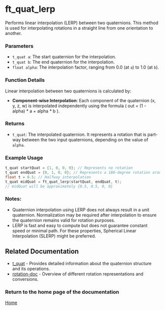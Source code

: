 # ft_quat_lerp
Performs linear interpolation (LERP) between two quaternions. This method is used for interpolating rotations in a straight line from one orientation to another.

### Parameters
- `t_quat a`: The start quaternion for the interpolation.
- `t_quat b`: The end quaternion for the interpolation.
- `float alpha`: The interpolation factor, ranging from 0.0 (at `a`) to 1.0 (at `b`).

### Function Details
Linear interpolation between two quaternions is calculated by:
- **Component-wise Interpolation**: Each component of the quaternion (x, y, z, w) is interpolated independently using the formula \( out = (1 - alpha) * a + alpha * b \).

### Returns
- `t_quat`: The interpolated quaternion. It represents a rotation that is part-way between the two input quaternions, depending on the value of `alpha`.

### Example Usage
```c
t_quat startQuat = {1, 0, 0, 0}; // Represents no rotation
t_quat endQuat = {0, 1, 0, 0}; // Represents a 180-degree rotation around the y-axis
float t = 0.5; // Halfway interpolation
t_quat midQuat = ft_quat_lerp(startQuat, endQuat, t);
// midQuat will be approximately {0.5, 0.5, 0, 0}
```

### Notes:
- Quaternion interpolation using LERP does not always result in a unit quaternion. Normalization may be required after interpolation to ensure the quaternion remains valid for rotation purposes.
- LERP is fast and easy to compute but does not guarantee constant speed or minimal path. For these properties, Spherical Linear Interpolation (SLERP) might be preferred.

## Related Documentation
- [t_quat](./t_quat.md) - Provides detailed information about the quaternion structure and its operations.
- [rotation-doc](../rotation-doc.md) - Overview of different rotation representations and conversions.

### Return to the home page of the documentation
[Home](../../home.md)
